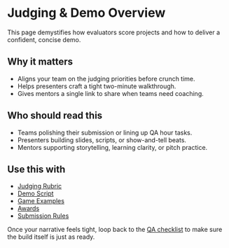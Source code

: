 # Judging & Demo Overview

This page demystifies how evaluators score projects and how to deliver a confident, concise demo.

## Why it matters

- Aligns your team on the judging priorities before crunch time.
- Helps presenters craft a tight two-minute walkthrough.
- Gives mentors a single link to share when teams need coaching.

## Who should read this

- Teams polishing their submission or lining up QA hour tasks.
- Presenters building slides, scripts, or show-and-tell beats.
- Mentors supporting storytelling, learning clarity, or pitch practice.

## Use this with

- [Judging Rubric](/ship/judging-rubric)
- [Demo Script](/ship/demo-script)
- [Game Examples](/ship/game-examples)
- [Awards](/ship/awards)
- [Submission Rules](/ship/submission-rules)

Once your narrative feels tight, loop back to the [QA checklist](/ship/qa-checklist) to make sure the build itself is just as ready.
